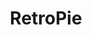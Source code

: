 ---
title: RetroPie
crosslinks:
- raspberry_pi
- youtubefactsbot
- youtubot
- emulation
- MAME
- u_imguralbumbot
- MassdropBot
- cade
- Addons4Kodi
- Games
- tmsbmeta
- attractmode
- DIY
- vitahacks
- john_yukis_bots
- Obnubilate
- Reicast
- 3Dprinting
- FinalFantasy
- retrogaming
---